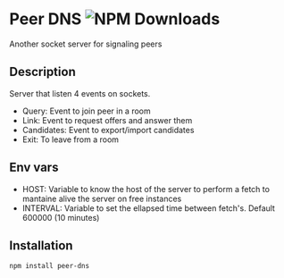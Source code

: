 # Peer DNS ![NPM Downloads](https://img.shields.io/npm/dw/peer-dns)
Another socket server for signaling peers


## Description
Server that listen 4 events on sockets.
- Query: Event to join peer in a room
- Link: Event to request offers and answer them
- Candidates: Event to export/import candidates
- Exit: To leave from a room

## Env vars

- HOST: Variable to know the host of the server to perform a fetch to mantaine alive the server on free instances
- INTERVAL: Variable to set the ellapsed time between fetch's. Default 600000 (10 minutes)

## Installation

``` bash
npm install peer-dns
```
